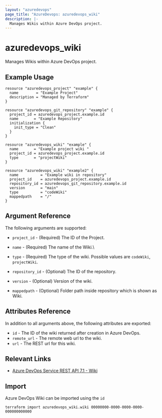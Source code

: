```yaml
---
layout: "azuredevops"
page_title: "AzureDevops: azuredevops_wiki"
description: |-
  Manages Wikis within Azure DevOps project.
---
```


# azuredevops_wiki

Manages Wikis within Azure DevOps project.

## Example Usage

```hcl
resource "azuredevops_project" "example" {
  name        = "Example Project"
  description = "Managed by Terraform"
}

resource "azuredevops_git_repository" "example" {
  project_id = azuredevops_project.example.id
  name       = "Example Repository"
  initialization {
    init_type = "Clean"
  }
}

resource "azuredevops_wiki" "example" {
  name       = "Example project wiki "
  project_id = azuredevops_project.example.id
  type       = "projectWiki"
}

resource "azuredevops_wiki" "example2" {
  name          = "Example wiki in repository"
  project_id    = azuredevops_project.example.id
  repository_id = azuredevops_git_repository.example.id
  version       = "main"
  type          = "codeWiki"
  mappedpath    = "/"
}
```

## Argument Reference

The following arguments are supported:

* `project_id` - (Required) The ID of the Project.

* `name` - (Required) The name of the Wiki.\

* `type` -  (Required) The type of the wiki. Possible values are `codeWiki`, `projectWiki`.

* `repository_id` - (Optional) The ID of the repository.

* `version` - (Optional) Version of the wiki.

* `mappedpath` - (Optional) Folder path inside repository which is shown as Wiki.

## Attributes Reference

In addition to all arguments above, the following attributes are exported:

* `id` - The ID of the wiki returned after creation in Azure DevOps.
* `remote_url` - The remote web url to the wiki.
* `url` - The REST url for this wiki.

## Relevant Links

- [Azure DevOps Service REST API 7.1 - Wiki ](https://learn.microsoft.com/en-us/rest/api/azure/devops/wiki/wikis?view=azure-devops-rest-7.1)

## Import

Azure DevOps Wiki can be imported using the `id`

```shell
terraform import azuredevops_wiki.wiki 00000000-0000-0000-0000-000000000000
```
